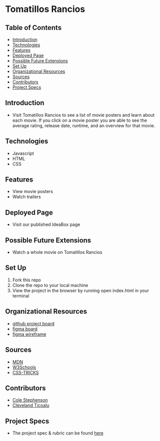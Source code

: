 # Tomatillos Rancios

## Table of Contents
  - [Introduction](#introduction)
  - [Technologies](#technologies)
  - [Features](#features)
  - [Deployed Page](#deployed-page)
  - [Possible Future Extensions](#possible-future-extensions)
  - [Set Up](#set-up)
  - [Organizational Resources](#organizational-resources)
  - [Sources](#sources)
  - [Contributors](#contributors)
  - [Project Specs](#project-specs)

## Introduction
  - Visit Tomatillos Rancios to see a list of movie posters and learn about each movie. If
    you click on a movie poster you are able to see the average rating, release date, runtime,
    and an overview for that movie. 

## Technologies
  - Javascript
  - HTML
  - CSS

## Features
- View movie posters
- Watch trailers

## Deployed Page
- Visit our published IdeaBox page []()

## Possible Future Extensions
- Watch a whole movie on Tomatillos Rancios

## Set Up
1. Fork this repo  
2. Clone the repo to your local machine
3. View the project in the browser by running open index.html in your terminal

## Organizational Resources
- [github project board](https://github.com/users/cleveland231/projects/2/views/1)
- [figma board](https://www.figma.com/file/S0tAYjUNf7XmNv1ad8RYwv/Untitled?node-id=4%3A10)
- [figma wireframe](https://www.figma.com/file/maXWGw1JDTyDdeq672CzRG/Untitled?node-id=0%3A1)

## Sources
  - [MDN](http://developer.mozilla.org/en-US/)
  - [W3Schools](https://www.w3schools.com/)
  - [CSS-TRICKS](https://css-tricks.com/)

## Contributors
  - [Cole Stephenson](https://github.com/colestephenson1)
  - [Cleveland Ticoalu](https://github.com/cleveland231)

## Project Specs
  - The project spec & rubric can be found [here](https://frontend.turing.edu/projects/module-3/rancid-tomatillos-v3.html)